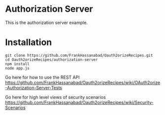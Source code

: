 Authorization Server
==================

This is the authorization server example.

# Installation
```
git clone https://github.com/FrankHassanabad/Oauth2orizeRecipes.git
cd Oauth2orizeRecipes/authorization-server
npm install
node app.js
```

Go here for how to use the REST API
https://github.com/FrankHassanabad/Oauth2orizeRecipes/wiki/OAuth2orize-Authorization-Server-Tests

Go here for high level views of security scenarios
https://github.com/FrankHassanabad/Oauth2orizeRecipes/wiki/Security-Scenarios

